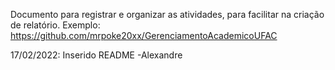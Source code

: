 Documento para registrar e organizar as atividades, para facilitar na criação de relatório. Exemplo: https://github.com/mrpoke20xx/GerenciamentoAcademicoUFAC

17/02/2022: Inserido README -Alexandre
